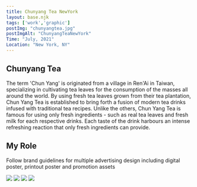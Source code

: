 ```yaml
---
title: Chunyang Tea NewYork
layout: base.njk
tags: ['work','graphic']
postImg: "chunyangtea.jpg"
postImgAlt: "ChunyangTeaNewYork"
Time: "July, 2021"
Location: "New York, NY"
---
```

<main>
    <section class="container p40">
      <h1>Chunyang Tea</h1>
      <p>The term 'Chun Yang' is originated from a village in Ren'Ai in Taiwan, specializing in cultivating tea leaves for the consumption of the masses all around the world. 
      By using fresh tea leaves grown from their tea plantation, Chun Yang Tea is established to bring forth a fusion of modern tea drinks infused with traditional tea recipes. Unlike the others, Chun Yang Tea is famous for using only fresh ingredients - such as real tea leaves and fresh milk for each respective drinks. Each taste of the drink harbours an intense refreshing reaction that only fresh ingredients can provide. </p>
      <h1>My Role</h1>
      <p> Follow brand guidelines for multiple advertising design including digital poster, printout poster and promotion assets</p>
      <img src="/images/chunyangtea/socialmedia.jpg">
      <img src="/images/chunyangtea/socialmedia2.jpg">
      <img src="/images/chunyangtea/socialmedia_whiteboard.jpg">
      <img src="/images/chunyangtea/whiteboard.jpg">
   </section>
  </main>